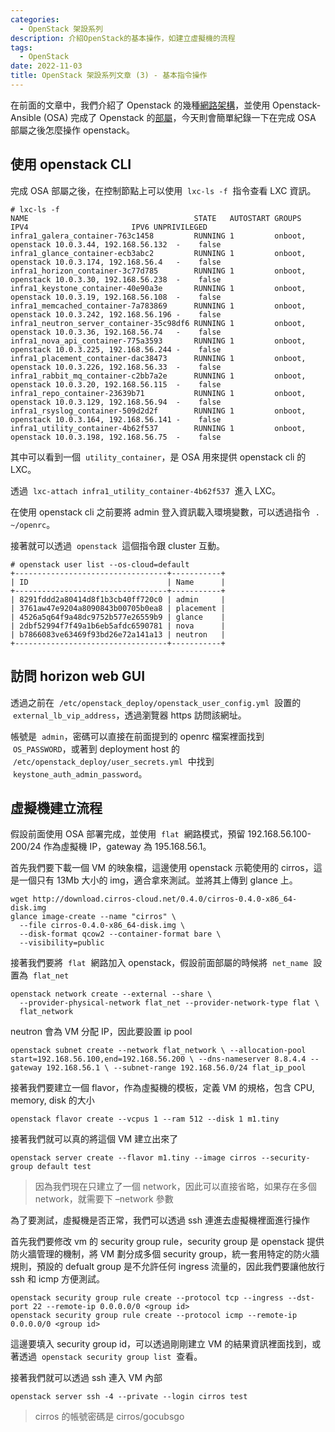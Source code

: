 ```yaml
---
categories:
  - OpenStack 架設系列
description: 介紹OpenStack的基本操作，如建立虛擬機的流程
tags:
  - OpenStack
date: 2022-11-03
title: OpenStack 架設系列文章 (3) - 基本指令操作
---
```


在前面的文章中，我們介紹了 Openstack 的幾種[網路架構](https://blog.louisif.me/posts/Openstack-Deployment-Serial-1-Network-Architecure-and-Config/)，並使用 Openstack-Ansible (OSA) 完成了 Openstack 的[部屬](https://blog.louisif.me/posts/Openstack-Deployment-Serial-2-Deployment-with-Openstack-Ansible/)，今天則會簡單紀錄一下在完成 OSA 部屬之後怎麼操作 openstack。

<!-- more -->

## 使用 openstack CLI

完成 OSA 部屬之後，在控制節點上可以使用  `lxc-ls -f`  指令查看 LXC 資訊。

```shell
# lxc-ls -f
NAME                                     STATE   AUTOSTART GROUPS            IPV4                       IPV6 UNPRIVILEGED
infra1_galera_container-763c1458         RUNNING 1         onboot, openstack 10.0.3.44, 192.168.56.132  -    false
infra1_glance_container-ecb3abc2         RUNNING 1         onboot, openstack 10.0.3.174, 192.168.56.4   -    false
infra1_horizon_container-3c77d785        RUNNING 1         onboot, openstack 10.0.3.30, 192.168.56.238  -    false
infra1_keystone_container-40e90a3e       RUNNING 1         onboot, openstack 10.0.3.19, 192.168.56.108  -    false
infra1_memcached_container-7a783869      RUNNING 1         onboot, openstack 10.0.3.242, 192.168.56.196 -    false
infra1_neutron_server_container-35c98df6 RUNNING 1         onboot, openstack 10.0.3.36, 192.168.56.74   -    false
infra1_nova_api_container-775a3593       RUNNING 1         onboot, openstack 10.0.3.225, 192.168.56.244 -    false
infra1_placement_container-dac38473      RUNNING 1         onboot, openstack 10.0.3.226, 192.168.56.33  -    false
infra1_rabbit_mq_container-c2bb7a2e      RUNNING 1         onboot, openstack 10.0.3.20, 192.168.56.115  -    false
infra1_repo_container-23639b71           RUNNING 1         onboot, openstack 10.0.3.129, 192.168.56.94  -    false
infra1_rsyslog_container-509d2d2f        RUNNING 1         onboot, openstack 10.0.3.164, 192.168.56.141 -    false
infra1_utility_container-4b62f537        RUNNING 1         onboot, openstack 10.0.3.198, 192.168.56.75  -    false
```

其中可以看到一個  `utility_container`，是 OSA 用來提供 openstack cli 的 LXC。

透過  `lxc-attach infra1_utility_container-4b62f537`  進入 LXC。

在使用 openstack cli 之前要將 admin 登入資訊載入環境變數，可以透過指令  `. ~/openrc`。

接著就可以透過  `openstack`  這個指令跟 cluster 互動。

```shell
# openstack user list --os-cloud=default
+----------------------------------+-----------+
| ID                               | Name      |
+----------------------------------+-----------+
| 8291fddd2a80414d8f1b3cb40ff720c0 | admin     |
| 3761aw47e9204a8090843b00705b0ea8 | placement |
| 4526a5q64f9a48dc9752b577e26559b9 | glance    |
| 2dbf52994f7f49a1b6eb5afdc6590781 | nova      |
| b7866083ve63469f93bd26e72a141a13 | neutron   |
+----------------------------------+-----------+
```

## 訪問 horizon web GUI

透過之前在  `/etc/openstack_deploy/openstack_user_config.yml`  設置的  `external_lb_vip_address`，透過瀏覽器 https 訪問該網址。

帳號是  `admin`，密碼可以直接在前面提到的 openrc 檔案裡面找到  `OS_PASSWORD`，或著到 deployment host 的  `/etc/openstack_deploy/user_secrets.yml`  中找到  `keystone_auth_admin_password`。

## 虛擬機建立流程

假設前面使用 OSA 部署完成，並使用  `flat`  網路模式，預留 192.168.56.100-200/24 作為虛擬機 IP，gateway 為 195.168.56.1。

首先我們要下載一個 VM 的映象檔，這邊使用 openstack 示範使用的 cirros，這是一個只有 13Mb 大小的 img，適合拿來測試。並將其上傳到 glance 上。

```shell
wget http://download.cirros-cloud.net/0.4.0/cirros-0.4.0-x86_64-disk.img
glance image-create --name "cirros" \
  --file cirros-0.4.0-x86_64-disk.img \
  --disk-format qcow2 --container-format bare \
  --visibility=public
```

接著我們要將  `flat`  網路加入 openstack，假設前面部屬的時候將  `net_name`  設置為  `flat_net`

```shell
openstack network create --external --share \
  --provider-physical-network flat_net --provider-network-type flat \
  flat_network
```

neutron 會為 VM 分配 IP，因此要設置 ip pool

```shell
openstack subnet create --network flat_network \ --allocation-pool start=192.168.56.100,end=192.168.56.200 \ --dns-nameserver 8.8.4.4 --gateway 192.168.56.1 \ --subnet-range 192.168.56.0/24 flat_ip_pool
```

接著我們要建立一個 flavor，作為虛擬機的模板，定義 VM 的規格，包含 CPU, memory, disk 的大小

```shell
openstack flavor create --vcpus 1 --ram 512 --disk 1 m1.tiny
```

接著我們就可以真的將這個 VM 建立出來了

```shell
openstack server create --flavor m1.tiny --image cirros --security-group default test
```

> 因為我們現在只建立了一個 network，因此可以直接省略，如果存在多個 network，就需要下 –network 參數

為了要測試，虛擬機是否正常，我們可以透過 ssh 連進去虛擬機裡面進行操作

首先我們要修改 vm 的 security group rule，security group 是 openstack 提供防火牆管理的機制，將 VM 劃分成多個 security group，統一套用特定的防火牆規則，預設的 defualt group 是不允許任何 ingress 流量的，因此我們要讓他放行 ssh 和 icmp 方便測試。

```shell
openstack security group rule create --protocol tcp --ingress --dst-port 22 --remote-ip 0.0.0.0/0 <group id>
openstack security group rule create --protocol icmp --remote-ip 0.0.0.0/0 <group id>
```

這邊要填入 security group id，可以透過剛剛建立 VM 的結果資訊裡面找到，或著透過  `openstack security group list`  查看。

接著我們就可以透過 ssh 連入 VM 內部

```shell
openstack server ssh -4 --private --login cirros test
```

> cirros 的帳號密碼是 cirros/gocubsgo
